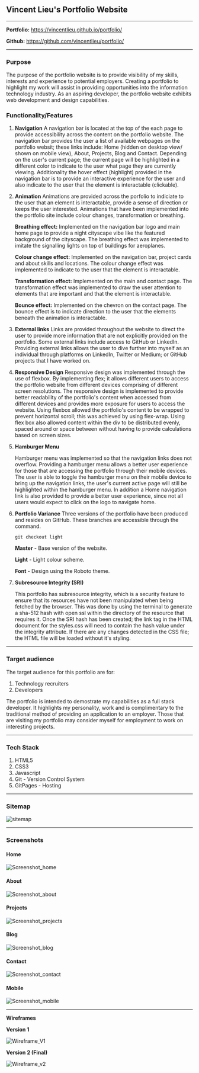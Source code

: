 ## **Vincent Lieu's Portfolio Website**

---

**Portfolio:** https://vincentlieu.github.io/portfolio/

**Github:** https://github.com/vincentlieu/portfolio/

___

### **Purpose**

The purpose of the portfolio website is to provide visibility of my skills, interests and experience to potential employers. Creating a portfolio to highlight my work will assist in providing opportunities into the information technology industry. As an aspiring developer, the portfolio website exhibits web development and design capabilities. 

### **Functionality/Features**

1. **Navigation**
   A navigation bar is located at the top of the each page to provide accessibility across the content on the portfolio website. The navigation bar provides the user a list of available webpages on the portfolio websit; these links include: Home (hidden on desktop view/ shown on mobile view), About, Projects, Blog and Contact. 
   Depending on the user's current page; the current page will be highlighted in a different color to indicate to the user what page they are currently viewing. Additionality the hover effect (highlight) provided in the navigation bar is to provide an interactive experience for the user and also indicate to the user that the element is interactable (clickable).

   
   
2. **Animation**
   Animations are provided across the porfolio to indiciate to the user that an element is interactable, provide a sense of direction or keeps the user interested. Animations that have been implemented into the portfolio site include colour changes, transformation or breathing. 

   **Breathing effect:** Implemented on the navigation bar logo and main home page to provide a night cityscape vibe like the featured background of the cityscape. The breathing effect was implemented to imitate the signalling lights on top of buildings for aeroplanes. 

   **Colour change effect:** Implemented on the navigation bar, project cards and about skills and locations. The colour change effect was implemented to indicate to the user that the element is interactable. 

   **Transformation effect:** Implemented on the main and contact page. The transformation effect was implemented to draw the user attention to elements that are important and that the element is interactable.

   **Bounce effect:** Implemented on the chevron on the contact page. The bounce effect is to indicate direction to the user that the elements beneath the animation is interactable.

   

3. **External links**
Links are provided throughout the website to direct the user to provide more information that are not explicitly provided on the portfolio. Some external links include access to GitHub or LinkedIn. Providing external links allows the user to dive further into myself as an individual through platforms on LinkedIn, Twitter or Medium; or GitHub projects that I have worked on.

   

4. **Responsive Design**
   Responsive design was implemented through the use of flexbox. By implementing flex; it allows different users to access the portfolio website from different devices comprising of different screen resolutions. The responsive design is implemented to provide better readability of the portfolio's content when accessed from different devices and provides more exposure for users to access the website. Using flexbox allowed the portfolio's content to be wrapped to prevent horizontal scroll; this was achieved by using flex-wrap. Using flex box also allowed content within the div to be distributed evenly, spaced around or space between without having to provide calculations based on screen sizes. 

   

5. **Hamburger Menu**

   Hamburger menu was implemented so that the navigation links does not overflow. Providing a hamburger menu allows a better user experience for those that are accessing the portfolio through their mobile devices. The user is able to toggle the hamburger menu on their mobile device to bring up the navigation links, the user's current active page will still be highlighted within the hamburger menu. In addition a Home navigation link is also provided to provide a better user experience, since not all users would expect to click on the logo to navigate home.

   

6. **Portfolio Variance**
   Three versions of the portfolio have been produced and resides on GitHub. These branches are accessible through the command.

   `git checkout light`

   **Master** - Base version of the website.

   **Light** - Light colour scheme.

   **Font** - Design using the Roboto theme.

   

7. **Subresource Integrity (SRI)**

   This portfolio has subresource integrity, which is a security feature to ensure that its resources have not been manipulated when being fetched by the browser. This was done by using the terminal to generate a sha-512 hash with open ssl within the directory of the resource that requires it. Once the SRI hash has been created; the link tag in the HTML document for the styles.css will need to contain the hash value under the integrity attribute. If there are any changes detected in the CSS file; the HTML file will be loaded without it's styling.

___

### **Target audience**

The target audience for this portfolio are for:

1. Technology recruiters
2. Developers

The portfolio is intended to demostrate my capabilities as a full stack developer. It highlights my personality, work and is complimentary to the traditional method of providing an application to an employer. Those that are visiting my portfolio may consider myself for employment to work on interesting projects.

___

### **Tech Stack**

1. HTML5 
2. CSS3 
3. Javascript 
4. Git - Version Control System
5. GitPages - Hosting

___

### **Sitemap**

![sitemap](./docs/sitemap.png)

___

### **Screenshots**

#### **Home**

![Screenshot_home](./docs/Screenshot_home.gif)

#### About

![Screenshot_about](./docs/Screenshot_about.png)

#### Projects

![Screenshot_projects](./docs/Screenshot_projects.gif)

#### Blog

![Screenshot_blog](./docs/Screenshot_blog.png)

#### Contact

![Screenshot_contact](./docs/Screenshot_contact.gif)

#### Mobile

![Screenshot_mobile](./docs/Screenshot_mobile.png)

___

**Wireframes**

**Version 1**

![Wireframe_V1](./docs/Wireframe_V1.png)

**Version 2 (Final)**

![Wireframe_v2](./docs/Wireframe_V2.png)

